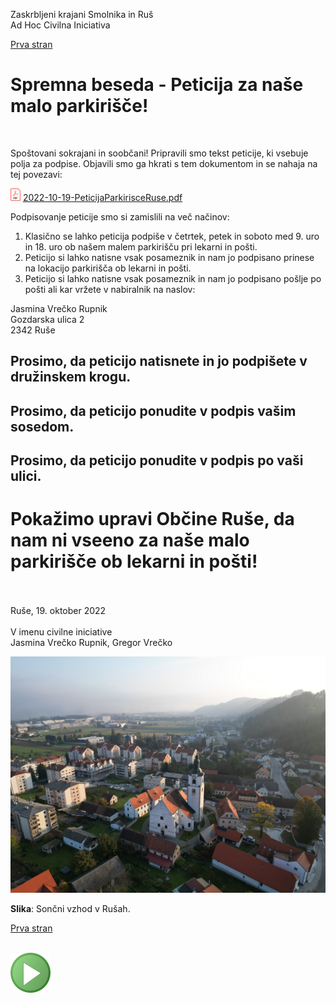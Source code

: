 
Zaskrbljeni krajani Smolnika in Ruš
<br/>
Ad Hoc Civilna Iniciativa 

[Prva stran](index.md)

# Spremna beseda - Peticija za naše malo parkirišče!
<br/>


Spoštovani sokrajani in soobčani!
Pripravili smo tekst peticije, ki vsebuje polja za podpise. Objavili smo ga 
hkrati s tem dokumentom in se nahaja na tej povezavi:

![PDF](./pic/pdf16.png)
[2022-10-19-PeticijaParkirisceRuse.pdf](./pdf/2022-10-19-PeticijaParkirisceRuse.pdf)

Podpisovanje peticije smo si zamislili na več načinov:

1.	Klasično se lahko peticija podpiše v četrtek, petek in soboto med 9. uro in 18. uro ob našem malem parkirišču pri lekarni in pošti.
2.	Peticijo si lahko natisne vsak posameznik in nam jo podpisano prinese na lokacijo parkirišča ob lekarni in pošti.
3.	Peticijo si lahko natisne vsak posameznik in nam jo podpisano pošlje po pošti ali kar vržete v nabiralnik na naslov:

Jasmina Vrečko Rupnik <br/>
Gozdarska ulica 2     <br/>
2342 Ruše

## Prosimo, da peticijo natisnete in jo <b>podpišete v družinskem krogu</b>.

## Prosimo, da peticijo <b>ponudite v podpis vašim sosedom</b>.

## Prosimo, da peticijo <b>ponudite v podpis po vaši ulici</b>.

# Pokažimo upravi Občine Ruše, da nam ni vseeno za naše malo parkirišče ob lekarni in pošti!

<br/><br/>
Ruše, 19. oktober 2022 <br/><br/>
V imenu civilne iniciative<br/> 
Jasmina Vrečko Rupnik, Gregor Vrečko
<br/>


![Kazalo](./pic/slika_peticija_2.jpg)

**Slika**: Sončni vzhod v Rušah.


[Prva stran](index.md)
<br/>
<br/>

![GIT](./pic/status_work_green_64x64.png)